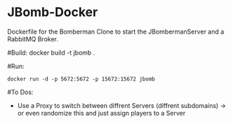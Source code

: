 # JBomb-Docker
Dockerfile for the Bomberman Clone to start the JBombermanServer and a RabbitMQ Broker.


#Build:
	docker build -t jbomb .
	
	
#Run:

	docker run -d -p 5672:5672 -p 15672:15672 jbomb


#To Dos:
* Use a Proxy to switch between diffrent Servers (diffrent subdomains) -> or even randomize this and just assign players to a Server

